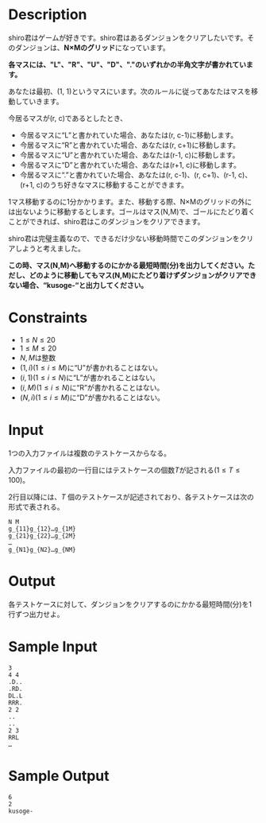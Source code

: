 # Description

shiro君はゲームが好きです。shiro君はあるダンジョンをクリアしたいです。そのダンジョンは、**N×Mのグリッド**になっています。

**各マスには、"L"、"R"、"U"、"D"、"."のいずれかの半角文字が書かれています。**

あなたは最初、(1, 1)というマスにいます。次のルールに従ってあなたはマスを移動していきます。

今居るマスが(r, c)であるとしたとき、

- 今居るマスに“L”と書かれていた場合、あなたは(r, c-1)に移動します。
- 今居るマスに“R”と書かれていた場合、あなたは(r, c+1)に移動します。
- 今居るマスに“U”と書かれていた場合、あなたは(r-1, c)に移動します。
- 今居るマスに“D”と書かれていた場合、あなたは(r+1, c)に移動します。
- 今居るマスに“.”と書かれていた場合、あなたは(r, c-1)、(r, c+1)、(r-1, c)、(r+1, c)のうち好きなマスに移動することができます。


1マス移動するのに1分かかります。また、移動する際、N×Mのグリッドの外には出ないように移動するとします。ゴールはマス(N,M)で、ゴールにたどり着くことができれば、shiro君はこのダンジョンをクリアできます。

shiro君は完璧主義なので、できるだけ少ない移動時間でこのダンジョンをクリアしようと考えました。

**この時、マス(N,M)へ移動するのにかかる最短時間(分)を出力してください。ただし、どのように移動してもマス(N,M)にたどり着けずダンジョンがクリアできない場合、“kusoge-“と出力してください。**

# Constraints

- $1 \leq N \leq 20$
- $1 \leq M \leq 20$
- $N, M$は整数
- $(1, i) (1 \leq i \leq M)$に“U”が書かれることはない。
- $(i, 1) (1 \leq i \leq N)$に“L”が書かれることはない。
- $(i, M) (1 \leq i \leq N)$に“R”が書かれることはない。
- $(N, i) (1 \leq i \leq M)$に“D”が書かれることはない。

# Input
1つの入力ファイルは複数のテストケースからなる。

入力ファイルの最初の一行目にはテストケースの個数$T$が記される$(1 \leq T \leq 100)$。

2行目以降には、$T$ 個のテストケースが記述されており、各テストケースは次の形式で表される。

```
N M
g_{11}g_{12}…g_{1M}
g_{21}g_{22}…g_{2M}
…
g_{N1}g_{N2}…g_{NM}
```

# Output
各テストケースに対して、ダンジョンをクリアするのにかかる最短時間(分)を1行ずつ出力せよ。

# Sample Input
```
3
4 4
.D..
.RD.
DL.L
RRR.
2 2
..
..
2 3
RRL
…
```

# Sample Output
```
6
2
kusoge-
```